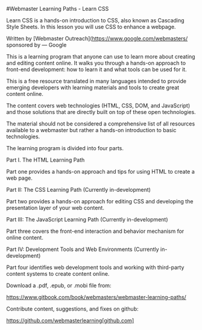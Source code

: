 #Webmaster Learning Paths - Learn CSS

Learn CSS is a hands-on introduction to CSS, also known as Cascading Style Sheets. In this lesson you will use CSS to enhance a webpage.

Written by [Webmaster Outreach](https://www.google.com/webmasters/ sponsored by — Google

This is a learning program that anyone can use to learn more about creating and editing content online. It walks you through a hands-on approach to front-end development: how to learn it and what tools can be used for it.

This is a free resource translated in many languages intended to provide emerging developers with learning materials and tools to create great content online.

The content covers web technologies (HTML, CSS, DOM, and JavaScript) and those solutions that are directly built on top of these open technologies.

The material should not be considered a comprehensive list of all resources available to a webmaster but rather a hands-on introduction to basic technologies.

The learning program is divided into four parts.

Part I. The HTML Learning Path

Part one provides a hands-on approach and tips for using HTML to create a web page.

Part II: The CSS Learning Path (Currently in-development)

Part two provides a hands-on approach for editing CSS and developing the presentation layer of your web content.

Part III: The JavaScript Learning Path (Currently in-development)

Part three covers the front-end interaction and behavior mechanism for online content.

Part IV: Development Tools and Web Environments (Currently in-development)

Part four identifies web development tools and working with third-party content systems to create content online.

Download a .pdf, .epub, or .mobi file from:

https://www.gitbook.com/book/webmasters/webmaster-learning-paths/

Contribute content, suggestions, and fixes on github:

https://github.com/webmasterlearning[github.com]

